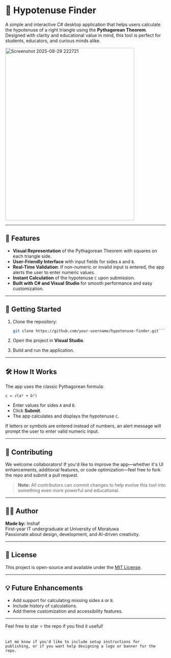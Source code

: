 # 🔺 Hypotenuse Finder

A simple and interactive C# desktop application that helps users calculate the hypotenuse of a right triangle using the **Pythagorean Theorem**. Designed with clarity and educational value in mind, this tool is perfect for students, educators, and curious minds alike.

<img width="405" height="543" alt="Screenshot 2025-08-29 222721" src="https://github.com/user-attachments/assets/6049ed65-b5c0-40f4-af10-16e9eddb262e" />

---

## 📐 Features

- **Visual Representation** of the Pythagorean Theorem with squares on each triangle side.
- **User-Friendly Interface** with input fields for sides `A` and `B`.
- **Real-Time Validation**: If non-numeric or invalid input is entered, the app alerts the user to enter numeric values.
- **Instant Calculation** of the hypotenuse `C` upon submission.
- **Built with C# and Visual Studio** for smooth performance and easy customization.

---

## 🚀 Getting Started

1. Clone the repository:
   ```bash
   git clone https://github.com/your-username/hypotenuse-finder.git```

2.  Open the project in **Visual Studio**.
    
3.  Build and run the application.
    
----------

## 🛠️ How It Works

The app uses the classic Pythagorean formula:

``c = √(a² + b²)``

-   Enter values for sides `A` and `B`.
-   Click **Submit**.
-   The app calculates and displays the hypotenuse `C`.

If letters or symbols are entered instead of numbers, an alert message will prompt the user to enter valid numeric input.

----------

## 🤝 Contributing

We welcome collaborators! If you'd like to improve the app—whether it's UI enhancements, additional features, or code optimization—feel free to fork the repo and submit a pull request.

> **Note:** All contributors can commit changes to help evolve this tool into something even more powerful and educational.

----------

## 👨‍💻 Author

**Made by:** Inshaf  
First-year IT undergraduate at University of Moratuwa  
Passionate about design, development, and AI-driven creativity.

----------

## 📄 License

This project is open-source and available under the [MIT License](https://copilot.microsoft.com/chats/LICENSE).

----------

## 💡 Future Enhancements

-   Add support for calculating missing sides `A` or `B`.
-   Include history of calculations.
-   Add theme customization and accessibility features.

----------

Feel free to star ⭐ the repo if you find it useful!

```

Let me know if you'd like to include setup instructions for publishing, or if you want help designing a logo or banner for the repo.
```
